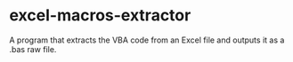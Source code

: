 # excel-macros-extractor
A program that extracts the VBA code from an Excel file and outputs it as a .bas raw file.
